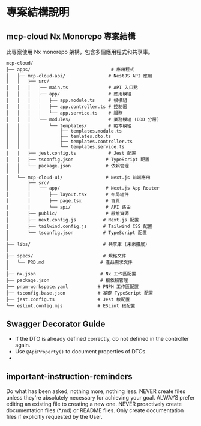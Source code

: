 # 專案結構說明

## mcp-cloud Nx Monorepo 專案結構

此專案使用 Nx monorepo 架構，包含多個應用程式和共享庫。

```
mcp-cloud/
├── apps/                              # 應用程式
│   ├── mcp-cloud-api/                # NestJS API 應用
│   │   ├── src/
│   │   │   ├── main.ts               # API 入口點
│   │   │   ├── app/                  # 應用模組
│   │   │   │   ├── app.module.ts     # 根模組
│   │   │   │   ├── app.controller.ts # 控制器
│   │   │   │   └── app.service.ts    # 服務
│   │   │   └── modules/              # 業務模組 (DDD 分層)
│   │   │       └── templates/        # 範本模組
│   │   │           ├── templates.module.ts
│   │   │           ├── temlates.dto.ts
│   │   │           ├── templates.controller.ts
│   │   │           └── templates.service.ts
│   │   ├── jest.config.ts            # Jest 配置
│   │   ├── tsconfig.json            # TypeScript 配置
│   │   └── package.json             # 依賴管理
│   │
│   └── mcp-cloud-ui/                # Next.js 前端應用
│       ├── src/
│       │   └── app/                 # Next.js App Router
│       │       ├── layout.tsx       # 布局組件
│       │       ├── page.tsx         # 首頁
│       │       └── api/             # API 路由
│       ├── public/                  # 靜態資源
│       ├── next.config.js          # Next.js 配置
│       ├── tailwind.config.js      # Tailwind CSS 配置
│       └── tsconfig.json           # TypeScript 配置
│
├── libs/                           # 共享庫 (未來擴展)
│
├── specs/                          # 規格文件
│   └── PRD.md                     # 產品需求文件
│
├── nx.json                        # Nx 工作區配置
├── package.json                   # 根依賴管理
├── pnpm-workspace.yaml           # PNPM 工作區配置
├── tsconfig.base.json            # 基礎 TypeScript 配置
├── jest.config.ts                # Jest 根配置
└── eslint.config.mjs             # ESLint 根配置
```

## Swagger Decorator Guide

- If the DTO is already defined correctly, do not defined in the controller again.
- Use `@ApiProperty()` to document properties of DTOs.
-

## important-instruction-reminders

Do what has been asked; nothing more, nothing less.
NEVER create files unless they're absolutely necessary for achieving your goal.
ALWAYS prefer editing an existing file to creating a new one.
NEVER proactively create documentation files (\*.md) or README files. Only create documentation files if explicitly requested by the User.
